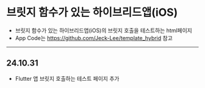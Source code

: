 브릿지 함수가 있는 하이브리드앱(iOS)
=
- 브릿지 함수가 있는 하이브리드앱(iOS)의 브릿지 호출을 테스트하는 html페이지
- App Code는 <https://github.com/Jeck-Lee/template_hybrid> 참고
---
24.10.31
-
- Flutter 앱 브릿지 호출하는 테스트 페이지 추가
